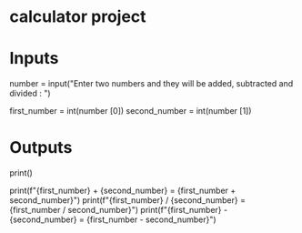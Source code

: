 # calculator project 

# Inputs 

number = input("Enter two numbers and they will be added, subtracted and divided : ")

first_number = int(number [0])
second_number = int(number [1])

# Outputs 

print()

print(f"{first_number} + {second_number} = {first_number + second_number}")
print(f"{first_number} / {second_number} = {first_number / second_number}")
print(f"{first_number} - {second_number} = {first_number - second_number}")
